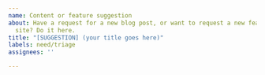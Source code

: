 ```yaml
---
name: Content or feature suggestion
about: Have a request for a new blog post, or want to request a new feature for this
  site? Do it here.
title: "[SUGGESTION] (your title goes here)"
labels: need/triage
assignees: ''

---
```


<!--
Hello! To ensure this issue is correctly addressed as soon as possible by the libp2p team, please try to make sure:

- A clear description is provided. It should includes as much relevant information as possible and clear scope for the issue to be actionable. If you have any images or sketches to go along with the suggestion, please include them here.

JUST WANT TO SUGGEST ADDING A LINK TO THE SITE, rather than a blog post? Use this quick form instead: https://airtable.com/shrNH8YWole1xc70I

FOR GENERAL DISCUSSION, HELP OR QUESTIONS, please see the options at https://libp2p.io/help or head directly to https://discuss.libp2p.io.

(you can delete this section after reading)
-->
